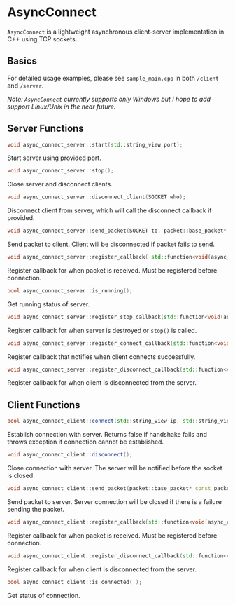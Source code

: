 # AsyncConnect

```AsyncConnect``` is a lightweight asynchronous client-server implementation in C++ using TCP sockets.

## Basics

For detailed usage examples, please see ```sample_main.cpp``` in both ```/client``` and ```/server```.

*Note: ```AsyncConnect``` currently supports only Windows but I hope to add support Linux/Unix in the near future.*

## Server Functions

```c++
void async_connect_server::start(std::string_view port);
```
Start server using provided port.

```c++
void async_connect_server::stop();
```
Close server and disconnect clients.

```c++
void async_connect_server::disconnect_client(SOCKET who);
```
Disconnect client from server, which will call the disconnect callback if provided.

```c++
void async_connect_server::send_packet(SOCKET to, packet::base_packet* packet);
```
Send packet to client. Client will be disconnected if packet fails to send.

```c++
void async_connect_server::register_callback( std::function<void(async_connect_server* const, const SOCKET, const packet::packet_id, packet::detail::serializer&)> callback_fn);
```
Register callback for when packet is received. Must be registered before connection.

```c++
bool async_connect_server::is_running();
```
Get running status of server.

```c++
void async_connect_server::register_stop_callback(std::function<void(async_connect_server* const)> callback_fn);
```
Register callback for when server is destroyed or ```stop()``` is called. 
```c++
void async_connect_server::register_connect_callback(std::function<void(async_connect_server* const, const SOCKET)> callback_fn);
```
Register callback that notifies when client connects successfully.

```c++
void async_connect_server::register_disconnect_callback(std::function<void( async_connect_server* const, const SOCKET)> callback_fn);
```
Register callback for when client is disconnected from the server.

## Client Functions

```c++
bool async_connect_client::connect(std::string_view ip, std::string_view port);
```
Establish connection with server. Returns false if handshake fails and throws exception if connection cannot be established.

```c++
void async_connect_client::disconnect();
```
Close connection with server. The server will be notified before the socket is closed.

```c++
void async_connect_client::send_packet(packet::base_packet* const packet);
```
Send packet to server. Server connection will be closed if there is a failure sending the packet.

```c++
void async_connect_client::register_callback(std::function<void(async_connect_client* const, const packet::packet_id, packet::detail::serializer&)> callback_fn);
```
Register callback for when packet is received. Must be registered before connection.

```c++
void async_connect_client::register_disconnect_callback(std::function<void(async_connect_client* const)> callback_fn);
```
Register callback for when client is disconnected from the server.

```c++
bool async_connect_client::is_connected( );
```
Get status of connection.

